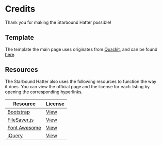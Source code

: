 # Credits
Thank you for making the Starbound Hatter possible!

## Template
The template the main page uses originates from [Quackit](http://www.quackit.com/), and can be found [here](http://www.quackit.com/html/templates/corporate_website_templates.cfm).

## Resources
The Starbound Hatter also uses the following resources to function the way it does. You can view the official page and the license for each listing by opening the corresponding hyperlinks.

Resource | License
--- | ---
[Bootstrap](http://getbootstrap.com/) | [View](https://github.com/Silverfeelin/Starbound-Hatter/blob/master/licenses/BOOTSTRAP)
[FileSaver.js](https://github.com/eligrey/FileSaver.js/) | [View](https://github.com/Silverfeelin/Starbound-Hatter/blob/master/licenses/FILESAVERJS)
[Font Awesome](http://fontawesome.io/) | [View](http://fontawesome.io/license/)
[jQuery](https://jquery.com/) | [View](https://github.com/Silverfeelin/Starbound-Hatter/blob/master/licenses/JQUERY)
